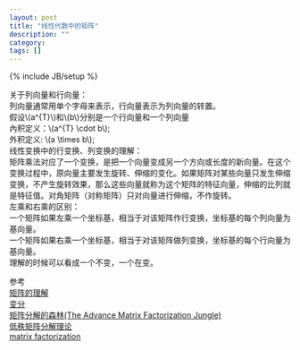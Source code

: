 ```yaml
---
layout: post
title: "线性代数中的矩阵"
description: ""
category: 
tags: []
---
```

{% include JB/setup %}

关于列向量和行向量：  
列向量通常用单个字母来表示，行向量表示为列向量的转置。   
假设\\(a^{T}\\)和\\(b\\)分别是一个行向量和一个列向量   
內积定义：\\(a^{T} \cdot b\\);  
外积定义: \\(a \times b\\);  
线性变换中的行变换、列变换的理解：  
矩阵乘法对应了一个变换，是把一个向量变成另一个方向或长度的新向量。在这个变换过程中，原向量主要发生旋转、伸缩的变化。如果矩阵对某些向量只发生伸缩变换，不产生旋转效果，那么这些向量就称为这个矩阵的特征向量，伸缩的比列就是特征值。对角矩阵（对称矩阵）只对向量进行伸缩，不作旋转。  
左乘和右乘的区别：  
一个矩阵如果左乘一个坐标基，相当于对该矩阵作行变换，坐标基的每个列向量为基向量。  
一个矩阵如果右乘一个坐标基，相当于对该矩阵做列变换，坐标基的每个行向量为基向量。  
理解的时候可以看成一个不变，一个在变。


参考   
[矩阵的理解](http://www.52cs.org/?p=175)    
[变分](http://www.blog.huajh7.com/variational-bayes)  
[矩阵分解的森林(The Advance Matrix Factorization Jungle)](https://sites.google.com/site/igorcarron2/matrixfactorizations)    
[低秩矩阵分解理论](http://www.docin.com/p-719129238.html)    
[matrix factorization](sina2sohu.diandian.com/post/2012-08-17/40035658104)  

